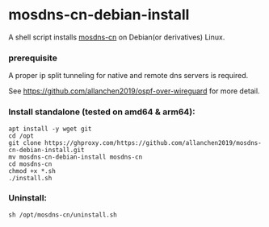 # mosdns-cn-debian-install
A shell script installs [mosdns-cn](https://github.com/IrineSistiana/mosdns-cn) on Debian(or derivatives) Linux.

### prerequisite
A proper ip split tunneling for native and remote dns servers is required. 

See https://github.com/allanchen2019/ospf-over-wireguard for more detail.

### Install standalone (tested on amd64 & arm64):
```
apt install -y wget git
cd /opt
git clone https://ghproxy.com/https://github.com/allanchen2019/mosdns-cn-debian-install.git
mv mosdns-cn-debian-install mosdns-cn
cd mosdns-cn
chmod +x *.sh
./install.sh
```


### Uninstall:
```
sh /opt/mosdns-cn/uninstall.sh
```
